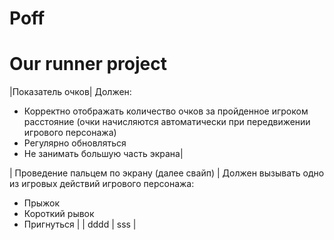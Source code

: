 # Poff
# Our runner project
|Показатель очков| 
Должен:
- Корректно отображать количество очков за пройденное игроком расстояние (очки начисляются автоматически при передвижении игрового персонажа)
- Регулярно обновляться
- Не занимать большую часть экрана|

| Проведение пальцем по экрану (далее свайп) | 
Должен вызывать одно из игровых действий игрового персонажа:
- Прыжок
- Короткий рывок
- Пригнуться |
| dddd | sss |
